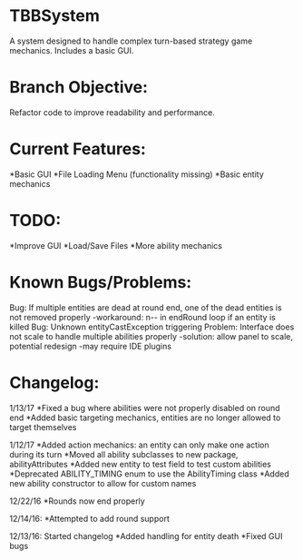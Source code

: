 # TBBSystem
A system designed to handle complex turn-based strategy game mechanics. Includes a basic GUI.

# Branch Objective:
Refactor code to improve readability and performance.

# Current Features:
*Basic GUI
*File Loading Menu (functionality missing)
*Basic entity mechanics

# TODO:
*Improve GUI
*Load/Save Files
*More ability mechanics

# Known Bugs/Problems:
Bug: If multiple entities are dead at round end, one of the dead entities is not removed properly
	-workaround: n-- in endRound loop if an entity is killed
Bug: Unknown entityCastException triggering
Problem: Interface does not scale to handle multiple abilities properly
	-solution: allow panel to scale, potential redesign
	-may require IDE plugins

# Changelog:
1/13/17
*Fixed a bug where abilities were not properly disabled on round end
*Added basic targeting mechanics, entities are no longer allowed to target themselves

1/12/17
*Added action mechanics: an entity can only make one action during its turn
*Moved all ability subclasses to new package, abilityAttributes
*Added new entity to test field to test custom abilities
*Deprecated ABILITY_TIMING enum to use the AbilityTiming class
*Added new ability constructor to allow for custom names

12/22/16
*Rounds now end properly

12/14/16:
*Attempted to add round support

12/13/16: Started changelog
*Added handling for entity death
*Fixed GUI bugs